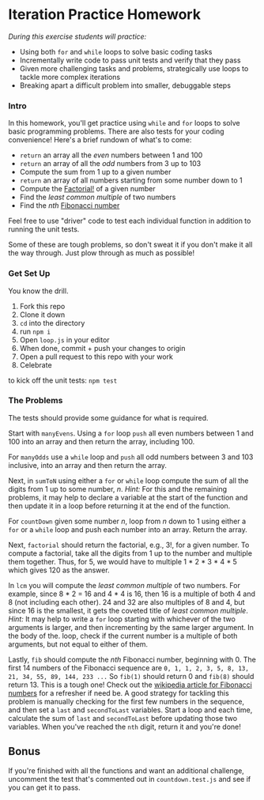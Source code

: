 # Iteration Practice Homework

_During this exercise students will practice:_
- Using both `for` and `while` loops to solve basic coding tasks
- Incrementally write code to pass unit tests and verify that they pass
- Given more challenging tasks and problems, strategically use loops to tackle more complex iterations
- Breaking apart a difficult problem into smaller, debuggable steps

### Intro

In this homework, you'll get practice using `while` and `for` loops to solve basic programming problems.  There are also tests for your coding convenience!  Here's a brief rundown of what's to come:

- `return` an array all the *even* numbers between 1 and 100
- `return` an array of all the *odd* numbers from 3 up to 103
- Compute the sum from 1 up to a given number
- `return` an array of all numbers starting from some number down to 1
- Compute the [Factorial!](https://en.wikipedia.org/wiki/Factorial) of a given number
- Find the *least common multiple* of two numbers
- Find the _nth_ [Fibonacci number](https://en.wikipedia.org/wiki/Fibonacci)

Feel free to use "driver" code to test each individual function in addition to running the unit tests.

Some of these are tough problems, so don't sweat it if you don't make it all the way through.  Just plow through as much as possible!

### Get Set Up

You know the drill.

1. Fork this repo
1. Clone it down
1. `cd` into the directory
1. run `npm i`
1. Open `loop.js` in your editor
1. When done, commit + push your changes to origin
1. Open a pull request to this repo with your work
1. Celebrate


to kick off the unit tests: ```npm test```

### The Problems
The tests should provide some guidance for what is required.  

Start with `manyEvens`.  Using a `for` loop `push` all even numbers between 1 and 100 into an array and then return the array, including 100.

For `manyOdds` use a `while` loop and `push` all odd numbers between 3 and 103 inclusive, into an array and then return the array.

Next, in `sumToN` using either a `for` or `while` loop compute the sum of all the digits from 1 up to some number, _n_.  *Hint:* For this and the remaining problems, it may help to declare a variable at the start of the function and then update it in a loop before returning it at the end of the function.

For `countDown` given some number _n_, loop from _n_ down to 1 using either a `for` or a `while` loop and push each number into an array. Return the array.

Next, `factorial` should return the factorial, e.g., 3!, for a given number.  To compute a factorial, take all the digits from 1 up to the number and multiple them together.  Thus, for 5, we would have to multiple 1 * 2 * 3 * 4 * 5 which gives 120 as the answer.  

In `lcm` you will compute the _least common multiple_ of two numbers.  For example, since 8 * 2 = 16 and 4 * 4 is 16, then 16 is a multiple of both 4 and 8 (not including each other).  24 and 32 are also multiples of 8 and 4, but since 16 is the smallest, it gets the coveted title of _least common multiple_. *Hint:* It may help to write a `for` loop starting with whichever of the two arguments is larger, and then incrementing by the same larger argument.  In the body of the. loop, check if the current number is a multiple of both arguments, but not equal to either of them.

Lastly, `fib` should compute the _nth_ Fibonacci number, beginning with 0.  The first 14 numbers of the Fibonacci sequence are `0, 1, 1, 2, 3, 5, 8, 13, 21, 34, 55, 89, 144, 233 ...` So `fib(1)` should return 0 and `fib(8)` should return 13.  This is a tough one!  Check out the [wikipedia article for Fibonacci numbers](https://en.wikipedia.org/wiki/Fibonacci_number) for a refresher if need be.  A good strategy for tackling this problem is manually checking for the first few numbers in the sequence, and then set a `last` and `secondToLast` variables.  Start a loop and each time, calculate the sum of `last` and `secondToLast` before updating those two variables.  When you've reached the `nth` digit, return it and you're done!

## Bonus

If you're finished with all the functions and want an additional challenge, uncomment the test that's commented out in `countdown.test.js` and see if you can get it to pass. 
